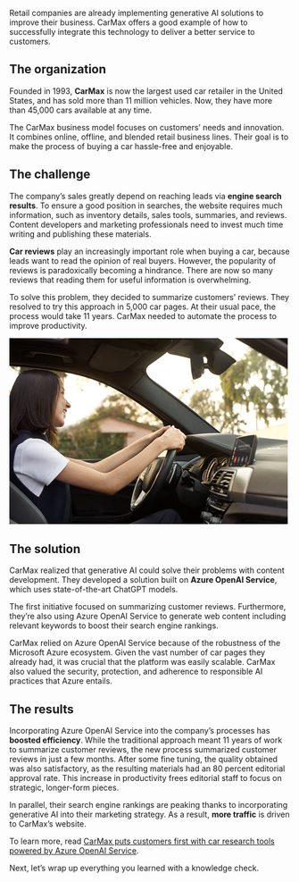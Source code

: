 Retail companies are already implementing generative AI solutions to improve their business. CarMax offers a good example of how to successfully integrate this technology to deliver a better service to customers.

## The organization

Founded in 1993, **CarMax** is now the largest used car retailer in the United States, and has sold more than 11 million vehicles. Now, they have more than 45,000 cars available at any time.

The CarMax business model focuses on customers’ needs and innovation. It combines online, offline, and blended retail business lines. Their goal is to make the process of buying a car hassle-free and enjoyable.

## The challenge

The company’s sales greatly depend on reaching leads via **engine search results**. To ensure a good position in searches, the website requires much information, such as inventory details, sales tools, summaries, and reviews. Content developers and marketing professionals need to invest much time writing and publishing these materials.

**Car reviews** play an increasingly important role when buying a car, because leads want to read the opinion of real buyers. However, the popularity of reviews is paradoxically becoming a hindrance. There are now so many reviews that reading them for useful information is overwhelming.

To solve this problem, they decided to summarize customers’ reviews. They resolved to try this approach in 5,000 car pages. At their usual pace, the process would take 11 years. CarMax needed to automate the process to improve productivity.

![A smiling person driving a car.](../media/5-driving.jpg)

## The solution

CarMax realized that generative AI could solve their problems with content development. They developed a solution built on **Azure OpenAI Service**, which uses state-of-the-art ChatGPT models.

The first initiative focused on summarizing customer reviews. Furthermore, they’re also using Azure OpenAI Service to generate web content including relevant keywords to boost their search engine rankings.

CarMax relied on Azure OpenAI Service because of the robustness of the Microsoft Azure ecosystem. Given the vast number of car pages they already had, it was crucial that the platform was easily scalable. CarMax also valued the security, protection, and adherence to responsible AI practices that Azure entails.

## The results

Incorporating Azure OpenAI Service into the company’s processes has **boosted efficiency**. While the traditional approach meant 11 years of work to summarize customer reviews, the new process summarized customer reviews in just a few months. After some fine tuning, the quality obtained was also satisfactory, as the resulting materials had an 80 percent editorial approval rate. This increase in productivity frees editorial staff to focus on strategic, longer-form pieces.

In parallel, their search engine rankings are peaking thanks to incorporating generative AI into their marketing strategy. As a result, **more traffic** is driven to CarMax’s website.

To learn more, read [CarMax puts customers first with car research tools powered by Azure OpenAI Service](https://aka.ms/carmax-customer-story).

Next, let’s wrap up everything you learned with a knowledge check.
